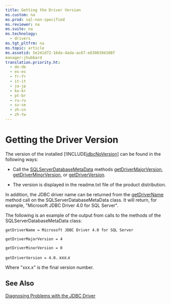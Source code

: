 ```yaml
---
title: Getting the Driver Version
ms.custom: na
ms.prod: sql-non-specified
ms.reviewer: na
ms.suite: na
ms.technology: 
  - drivers
ms.tgt_pltfrm: na
ms.topic: article
ms.assetid: 5e241d72-16da-4ada-ac67-e6308394108f
manager:jhubbard
translation.priority.ht: 
  - de-de
  - es-es
  - fr-fr
  - it-it
  - ja-jp
  - ko-kr
  - pt-br
  - ru-ru
  - sv-se
  - zh-cn
  - zh-tw
---
```

# Getting the Driver Version
  The version of the installed [!INCLUDE[jdbcNoVersion](../content/includes/jdbcNoVersion_md.md)] can be found in the following ways:  
  
-   Call the [SQLServerDatabaseMetaData](../content/SQLServerDatabaseMetaData-Class.md) methods [getDriverMajorVersion](../content/getDriverMajorVersion-Method--SQLServerDatabaseMetaData-.md), [getDriverMinorVersion](../content/getDriverMinorVersion-Method--SQLServerDatabaseMetaData-.md), or [getDriverVersion](../content/getDriverVersion-Method--SQLServerDatabaseMetaData-.md).  
  
-   The version is displayed in the readme.txt file of the product distribution.  
  
 In addition, the JDBC driver name can be returned from the [getDriverName](../content/getDriverName-Method--SQLServerDatabaseMetaData-.md) method call on the SQLServerDatabaseMetaData class. It will return, for example, "Microsoft JDBC Driver 4.0 for SQL Server".  
  
 The following is an example of the output from calls to the methods of the SQLServerDatabaseMetaData class:  
  
 `getDriverName = Microsoft JDBC Driver 4.0 for SQL Server`  
  
 `getDriverMajorVersion = 4`  
  
 `getDriverMinorVersion = 0`  
  
 `getDriverVersion = 4.0.` *xxx.x*  
  
 Where "xxx.x" is the final version number.  
  
## See Also  
 [Diagnosing Problems with the JDBC Driver](../content/Diagnosing-Problems-with-the-JDBC-Driver.md)  
  
  